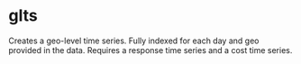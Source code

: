 # glts
Creates a geo-level time series. Fully indexed for each day and geo provided in the data. Requires a response time series and a cost time series.